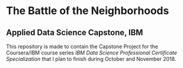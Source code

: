 # The Battle of the Neighborhoods
## Applied Data Science Capstone, IBM

This repository is made to contain the Capstone Project for the Coursera/IBM course series
*IBM Data Science Professional Certificate Specialization* that I plan to finish during
October and November 2018.
